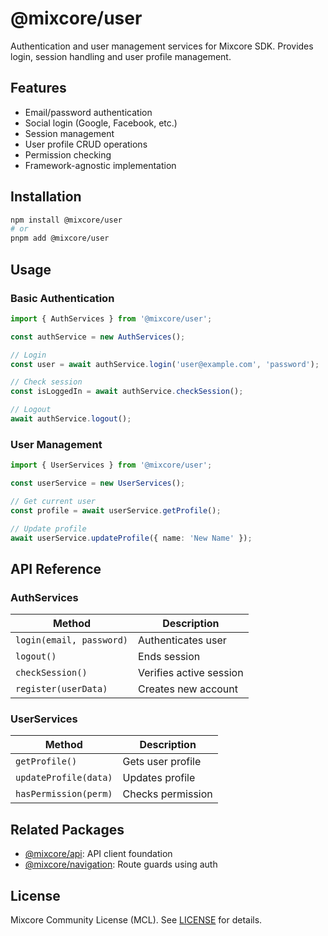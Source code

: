 # @mixcore/user

Authentication and user management services for Mixcore SDK. Provides login, session handling and user profile management.

## Features

- Email/password authentication
- Social login (Google, Facebook, etc.)
- Session management
- User profile CRUD operations
- Permission checking
- Framework-agnostic implementation

## Installation

```bash
npm install @mixcore/user
# or
pnpm add @mixcore/user
```

## Usage

### Basic Authentication

```typescript
import { AuthServices } from '@mixcore/user';

const authService = new AuthServices();

// Login
const user = await authService.login('user@example.com', 'password');

// Check session
const isLoggedIn = await authService.checkSession();

// Logout
await authService.logout();
```

### User Management

```typescript
import { UserServices } from '@mixcore/user';

const userService = new UserServices();

// Get current user
const profile = await userService.getProfile();

// Update profile
await userService.updateProfile({ name: 'New Name' });
```

## API Reference

### AuthServices

| Method | Description |
|--------|-------------|
| `login(email, password)` | Authenticates user |
| `logout()` | Ends session |
| `checkSession()` | Verifies active session |
| `register(userData)` | Creates new account |

### UserServices

| Method | Description |
|--------|-------------|
| `getProfile()` | Gets user profile |
| `updateProfile(data)` | Updates profile |
| `hasPermission(perm)` | Checks permission |

## Related Packages

- [@mixcore/api](https://github.com/mixcore/javascript-sdk/tree/main/packages/api): API client foundation
- [@mixcore/navigation](https://github.com/mixcore/javascript-sdk/tree/main/packages/navigation): Route guards using auth

## License

Mixcore Community License (MCL). See [LICENSE](../../LICENSE) for details.
